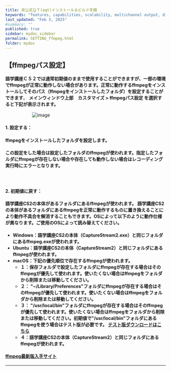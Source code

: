 ```yaml
---
title: 非公式ＱＴ(aqt)インストール＆ビルド手順
keywords: "features, capabilities, scalability, multichannel output, dita, hats, comparison, benefits"
last_updated: "Feb 3, 2025"
#summary: ""
published: true
sidebar: mydoc_sidebar
permalink: SETTING_ffmpeg.html
folder: mydoc
---
```


## 【ffmpegパス設定】 　　　   

**語学講座ＣＳ２では通常初期値のままで使用することができますが、一部の環境でffmpegが正常に動作しない場合があります。正常に動作するffmpegをインストールしてそのパス（ffmpegをインストールしたフォルダ）を設定することができます**。
**メインウィンドウ上部　カスタマイズ > ffmpegパス設定 を選択すると下記が表示されます。**

　　　　　　![image](https://github.com/user-attachments/assets/698092a5-f7d7-4aef-9801-623aa3e4e2b7)

#### 1. 設定する：
#### ffmpegをインストールしたフォルダを設定します。
#### この設定をした場合は設定したフォルダのffmpegが使われます。指定したフォルダにffmpegが存在しない場合や存在しても動作しない場合はレコーディング実行時にエラーとなります。
#### 　　　　


#### 2. 初期値に戻す：
#### 語学講座CS2の本体があるフォルダにあるffmpegが使われます。 語学講座CS2の本体があるフォルダにあるffmpegを正常に動作するものに置き換えることにより動作不具合を解消することもできます。OSによって以下のように動作仕様が異なります。ご使用のOSによって読み替えてください。            
* **Windows：語学講座CS2の本体（CaptureStream2.exe）と同じフォルダにあるffmpeg.exeが使われます。**          
* **Ubuntu：語学講座CS2の本体（CaptureStream2）と同じフォルダにあるffmpegが使われます。**          
* **macOS：下記の優先順位で存在するffmpegが使われます。**           
  * **１：保存フォルダで設定したフォルダにffmpegが存在する場合はそのffmpegが優先して使われます。使いたくない場合はffmpegをフォルダから削除または移動してください。**          
  * **２： "~/Library/Preferences"フォルダにffmpegが存在する場合はそのffmpegが優先して使われます。使いたくない場合はffmpegをフォルダから削除または移動してください。**          
  * **３： "/usr/local/bin"フォルダにffmpegが存在する場合はそのffmpegが優先して使われます。使いたくない場合はffmpegをフォルダから削除または移動してください。初期値で"/usr/local/bin"フォルダにあるffmpegを使う場合はテスト版が必要です。 [テスト版ダウンロードはこちら](https://github.com/CSReviser/CaptureStream2/releases/download/20241007/CaptureStream2-MacOS-20241007-1.dmg)**
  * **４：語学講座CS2の本体（CaptureStream2）と同じフォルダにあるffmpegが使われます。** 

        

#### **[ffmpeg最新版入手サイト](./FFMPEG)**


*** 
 <link rel="shortcut icon" type="image/x-icon" href="https://avatars.githubusercontent.com/u/46049273?v=4">
 <meta name="twitter:image:src" content="https://avatars.githubusercontent.com/u/46049273?v=4">
